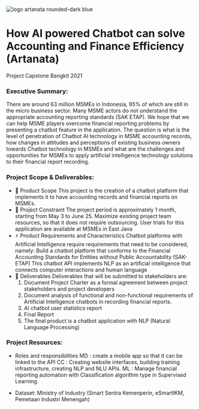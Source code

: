 
![logo artanata rounded-dark blue](https://user-images.githubusercontent.com/50481665/121219240-aea6da80-c8ad-11eb-9394-c9ad33ebbd3f.png)

# How AI powered Chatbot can solve Accounting and Finance Efficiency (Artanata)
Project Capstone Bangkit 2021

### Executive Summary: 
There are around 63 million MSMEs in Indonesia, 95% of which are still in the micro business sector. Many MSME actors do not understand the appropriate accounting reporting standards (SAK ETAP). We hope that we can help MSME players overcome financial reporting problems by presenting a chatbot feature in the application. The question is what is the level of penetration of Chatbot AI technology in MSME accounting records, how changes in attitudes and perceptions of existing business owners towards Chatbot technology in MSMEs and what are the challenges and opportunities for MSMEs to apply artificial intelligence technology solutions to their financial report recording. 

### Project Scope & Deliverables: 
- 🔭 Product Scope
This project is the creation of a chatbot platform that implements it to have accounting records and financial reports on MSMEs. 
- 🌱 Project Constraint
The project period is approximately 1 month, starting from May 3 to June 25.
Maximize existing project team resources, so that it does not require outsourcing.
User trials for this application are available at MSMEs in East Java
- ⚡ Product Requirements and Characteristics
Chatbot platforms with Artificial Intelligence require requirements that need to be considered, namely:
Build a chatbot platform that conforms to the Financial Accounting Standards for Entities without Public Accountability (SAK-ETAP)
This chatbot API implements NLP as an artificial intelligence that connects computer interactions and human language
- 👯 Deliverables
Deliverables that will be submitted to stakeholders are:
   1. Document Project Charter as a formal agreement between project stakeholders and project developers
   2. Document analysis of functional and non-functional requirements of Artificial Intelligence chatbots in recording financial reports.
   3. AI chatbot user statistics report
   4. Final Report
   5. The final product is a chatbot application with NLP (Natural Language Processing)

### Project Resources: 
- Roles and responsibilities 
  MD : create a mobile app so that it can be linked to the API 
  CC : Creating website interfaces, building training infrastructure, creating NLP and NLU APIs. 
  ML : Manage financial reporting automation with Classification algorithm type in Supervised Learning.

- Dataset: 
  Ministry of Industry (Smart Sentra Kemenperin, eSmartIKM, Pemetaan Industri Menengah)

